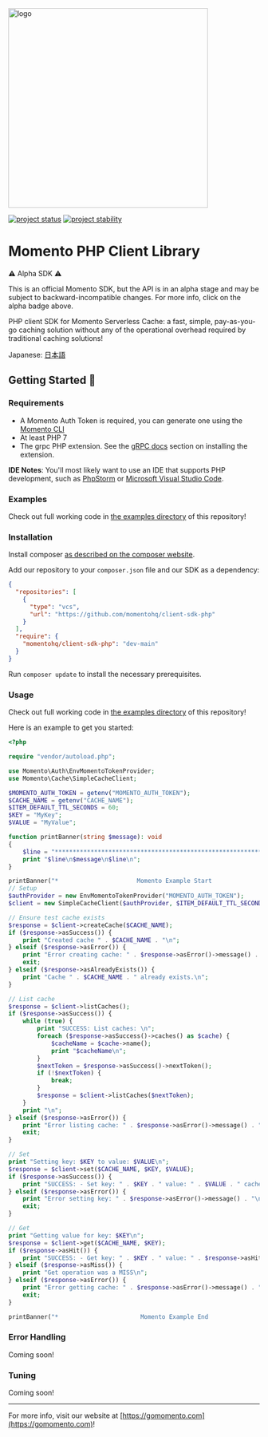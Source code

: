 <head>
  <meta name="Momento PHP Client Library Documentation" content="PHP client software development kit for Momento Serverless Cache">
</head>
<img src="https://docs.momentohq.com/img/logo.svg" alt="logo" width="400"/>

[![project status](https://momentohq.github.io/standards-and-practices/badges/project-status-official.svg)](https://github.com/momentohq/standards-and-practices/blob/main/docs/momento-on-github.md)
[![project stability](https://momentohq.github.io/standards-and-practices/badges/project-stability-alpha.svg)](https://github.com/momentohq/standards-and-practices/blob/main/docs/momento-on-github.md) 

# Momento PHP Client Library


:warning: Alpha SDK :warning:

This is an official Momento SDK, but the API is in an alpha stage and may be subject to backward-incompatible
changes.  For more info, click on the alpha badge above.


PHP client SDK for Momento Serverless Cache: a fast, simple, pay-as-you-go caching solution without
any of the operational overhead required by traditional caching solutions!



Japanese: [日本語](README.ja.md)

## Getting Started :running:

### Requirements

- A Momento Auth Token is required, you can generate one using the [Momento CLI](https://github.com/momentohq/momento-cli)
- At least PHP 7
- The grpc PHP extension. See the [gRPC docs](https://github.com/grpc/grpc/blob/v1.46.3/src/php/README.md) section on installing the extension.

**IDE Notes**: You'll most likely want to use an IDE that supports PHP development, such as [PhpStorm](https://www.jetbrains.com/phpstorm/) or [Microsoft Visual Studio Code](https://code.visualstudio.com/).

### Examples

Check out full working code in [the examples directory](examples/) of this repository!

### Installation

Install composer [as described on the composer website](https://getcomposer.org/doc/00-intro.md).

Add our repository to your `composer.json` file and our SDK as a dependency:

```json
{
  "repositories": [
    {
      "type": "vcs",
      "url": "https://github.com/momentohq/client-sdk-php"
    }
  ],
  "require": {
    "momentohq/client-sdk-php": "dev-main"
  }
}
```

Run `composer update` to install the necessary prerequisites.

### Usage

Check out full working code in [the examples directory](examples/) of this repository!

Here is an example to get you started:

```php
<?php

require "vendor/autoload.php";

use Momento\Auth\EnvMomentoTokenProvider;
use Momento\Cache\SimpleCacheClient;

$MOMENTO_AUTH_TOKEN = getenv("MOMENTO_AUTH_TOKEN");
$CACHE_NAME = getenv("CACHE_NAME");
$ITEM_DEFAULT_TTL_SECONDS = 60;
$KEY = "MyKey";
$VALUE = "MyValue";

function printBanner(string $message): void
{
    $line = "******************************************************************";
    print "$line\n$message\n$line\n";
}

printBanner("*                      Momento Example Start                     *");
// Setup
$authProvider = new EnvMomentoTokenProvider("MOMENTO_AUTH_TOKEN");
$client = new SimpleCacheClient($authProvider, $ITEM_DEFAULT_TTL_SECONDS);

// Ensure test cache exists
$response = $client->createCache($CACHE_NAME);
if ($response->asSuccess()) {
    print "Created cache " . $CACHE_NAME . "\n";
} elseif ($response->asError()) {
    print "Error creating cache: " . $response->asError()->message() . "\n";
    exit;
} elseif ($response->asAlreadyExists()) {
    print "Cache " . $CACHE_NAME . " already exists.\n";
}

// List cache
$response = $client->listCaches();
if ($response->asSuccess()) {
    while (true) {
        print "SUCCESS: List caches: \n";
        foreach ($response->asSuccess()->caches() as $cache) {
            $cacheName = $cache->name();
            print "$cacheName\n";
        }
        $nextToken = $response->asSuccess()->nextToken();
        if (!$nextToken) {
            break;
        }
        $response = $client->listCaches($nextToken);
    }
    print "\n";
} elseif ($response->asError()) {
    print "Error listing cache: " . $response->asError()->message() . "\n";
    exit;
}

// Set
print "Setting key: $KEY to value: $VALUE\n";
$response = $client->set($CACHE_NAME, $KEY, $VALUE);
if ($response->asSuccess()) {
    print "SUCCESS: - Set key: " . $KEY . " value: " . $VALUE . " cache: " . $CACHE_NAME . "\n";
} elseif ($response->asError()) {
    print "Error setting key: " . $response->asError()->message() . "\n";
    exit;
}

// Get
print "Getting value for key: $KEY\n";
$response = $client->get($CACHE_NAME, $KEY);
if ($response->asHit()) {
    print "SUCCESS: - Get key: " . $KEY . " value: " . $response->asHit()->value() . " cache: " . $CACHE_NAME . "\n";
} elseif ($response->asMiss()) {
    print "Get operation was a MISS\n";
} elseif ($response->asError()) {
    print "Error getting cache: " . $response->asError()->message() . "\n";
    exit;
}

printBanner("*                       Momento Example End                      *");

```

### Error Handling

Coming soon!

### Tuning

Coming soon!

----------------------------------------------------------------------------------------
For more info, visit our website at [https://gomomento.com](https://gomomento.com)!
